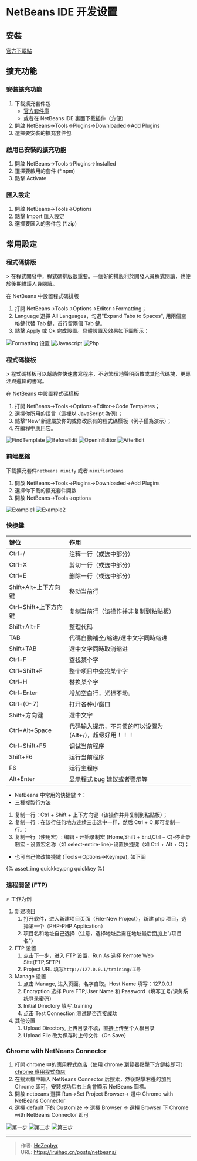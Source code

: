 # NetBeans IDE 开发设置


## 安裝

[官方下載點](https://netbeans.org/)

## 擴充功能

### 安裝擴充功能

1. 下載擴充套件包
   - [官方套件庫](http://plugins.netbeans.org/PluginPortal/)
   - 或者在 NetBeans IDE 裏面下載插件（方便）
2. 開啟 NetBeans→Tools→Plugins→Downloaded→Add Plugins
3. 選擇要安裝的擴充套件包

### 啟用已安裝的擴充功能

1. 開啟 NetBeans→Tools→Plugins→Installed
2. 選擇要啟用的套件 (\*.npm)
3. 點擊 Activate

### 匯入設定

1. 開啟 NetBeans→Tools→Options
2. 點擊 Import 匯入設定
3. 選擇要匯入的套件包 (\*.zip)

## 常用設定

### 程式碼排版

&gt; 在程式開發中，程式碼排版很重要。一個好的排版利於開發人員程式閱讀，也便於後期維護人員閱讀。

在 NetBeans 中設置程式碼排版

1. 打開 NetBeans-&gt;Tools-&gt;Options-&gt;Editor-&gt;Formatting；
2. Language 選擇 All Languages，勾選&#34;Expand Tabs to Spaces&#34;, 用兩個空格鍵代替 Tab 鍵，首行留兩個 Tab 鍵。
3. 點擊 Apply 或 Ok 完成設置。具體設置及效果如下圖所示：

![Formatting 设置](images/Formatting.png)
![Javascript](images/Javascript.png)
![Php](images/Php.png)

### 程式碼樣板

&gt; 程式碼樣板可以幫助你快速書寫程序，不必繁瑣地聲明函數或其他代碼塊，更專注與邏輯的書寫。

在 NetBeans 中設置程式碼樣板

1. 打開 NetBeans→Tools→Options→Editor→Code Templates；
2. 選擇你所用的語言（這裡以 JavaScript 為例）；
3. 點擊&#34;New&#34;新建屬於你的或修改原有的程式碼樣板（例子僅為演示）；
4. 在編程中應用它。

![FindTemplate](images/FindTemplate.png)
![BeforeEdit](images/BeforeEdit.png)
![OpenInEditor](images/OpenInEditor.png)
![AfterEdit](images/AfterEdit.png)

### 前端壓縮

下載擴充套件`netbeans minify` 或者 `minifierBeans`

1. 開啟 NetBeans→Tools→Plugins→Downloaded→Add Plugins
2. 選擇你下載的擴充套件開啟
3. 開啟 NetBeans→Tools→options

![Example1](images/Example1.png)
![Example2](images/Example2.png)

### 快捷鍵

| 键位                  | 作用                                                     |
| :-------------------- | :------------------------------------------------------- |
| Ctrl&#43;/                | 注释一行（或选中部分）                                   |
| Ctrl&#43;X                | 剪切一行（或选中部分）                                   |
| Ctrl&#43;E                | 删除一行（或选中部分）                                   |
| Shift&#43;Alt&#43;上下方向键  | 移动当前行                                               |
| Ctrl&#43;Shift&#43;上下方向键 | 复制当前行（该操作并非复制到粘贴板）                     |
| Shift&#43;Alt&#43;F           | 整理代码                                                 |
| TAB                   | 代碼自動補全/缩进/選中文字同時缩进                       |
| Shift&#43;TAB             | 選中文字同時取消缩进                                     |
| Ctrl&#43;F                | 查找某个字                                               |
| Ctrl&#43;Shift&#43;F          | 整个项目中查找某个字                                     |
| Ctrl&#43;H                | 替换某个字                                               |
| Ctrl&#43;Enter            | 增加空白行，光标不动。                                   |
| Ctrl&#43;(0~7)            | 打开各种小窗口                                           |
| Shift&#43;方向键          | 選中文字                                                 |
| Ctrl&#43;Alt&#43;Space        | 代码输入提示，不习惯的可以设置为 (Alt&#43;/)，超级好用！！！ |
| Ctrl&#43;Shift&#43;F5         | 调试当前程序                                             |
| Shift&#43;F6              | 运行当前程序                                             |
| F6                    | 运行主程序                                               |
| Alt&#43;Enter             | 显示程式 bug 建议或者警示等                              |

- NetBeans 中常用的快捷鍵 ↑：
- 三種複製行方法

1. 复制一行：Ctrl &#43; Shift &#43; 上下方向键（该操作并非复制到粘贴板）；
2. 复制一行：在该行任何地方连续三击选中一样，然后 Ctrl &#43; C 即可复制一行。；
3. 复制一行（使用宏）: 编辑 - 开始录制宏 (Home,Shift &#43; End,Ctrl &#43; C)-停止录制宏 - 设置宏名称（如 select-entire-line)-设置快捷键（如 Ctrl &#43; Alt &#43; C)；

- 也可自己修改快捷鍵 (Tools→Options→Keympa), 如下圖

{% asset_img quickkey.png quickkey %}

### 遠程開發 (FTP)

&gt; 工作为例

1. 新建项目
   1. 打开软件，进入新建项目页面（File-New Project），新建 php 项目，选择第一个（PHP-PHP Application）
   2. 项目名和地址自己选择（注意，选择地址后需在地址最后面加上&#34;/项目名&#34;）
2. FTP 设置
   1. 点击下一步，进入 FTP 设置，Run As 选择 Remote Web Site(FTP,SFTP)
   2. Project URL 填写`http://127.0.0.1/training/工号`
3. Manage 设置
   1. 点击 Manage, 进入页面。名字自取。Host Name 填写：127.0.0.1
   2. Encryption 选择 Pure FTP,User Name 和 Password（填写工号/课务系统登录密码）
   3. Initial Directory 填写\_training
   4. 点击 Test Connection 测试是否连接成功
4. 其他设置
   1. Upload Directory, 上传目录不填，直接上传至个人根目录
   2. Upload File 改为保存时上传文件（On Save）

### Chrome with NetNeans Connector

1. 打開 chrome 中的應用程式商店（使用 chrome 瀏覽器點擊下方鏈接即可）  
   [chrome 應用程式商店](https://chrome.google.com/webstore/category/themes?hl=en-US/)
2. 在搜索框中輸入 NetNeans Connector 后搜索，然後點擊右邊的加到 Chrome 即可，安裝成功后右上角會顯示 NetBeans 圖標。
3. 開啟 netbeans 選擇 Run→Set Project Browser→ 選中 Chrome with NetBeans Connector
4. 選擇 default 下的 Customize → 選擇 Browser → 選擇 Browser 下 Chrome with NetBeans Connector 即可

![第一步](images/01.png)
![第二步](images/02.png)
![第三步](images/03.png)


---

> 作者: [HeZephyr](https://github.com/HeZephyr)  
> URL: https://lruihao.cn/posts/netbeans/  

